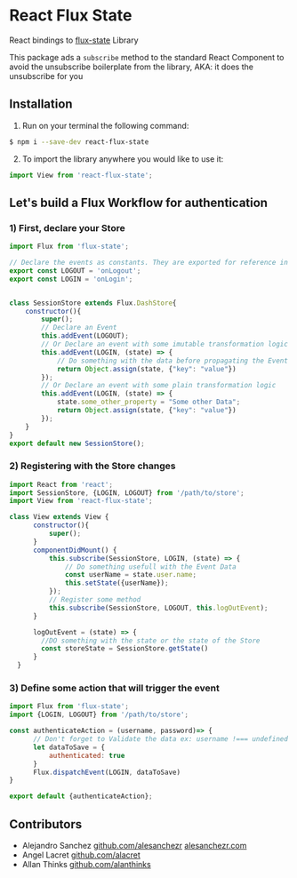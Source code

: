 

# React Flux State

React bindings to [flux-state](https://github.com/cobuildlab/flux-state) Library

This package ads a `subscribe` method to the standard React Component to avoid the unsubscribe boilerplate from the library, AKA: it does the unsubscribe for you

## Installation

1. Run on your terminal the following command:
```sh
$ npm i --save-dev react-flux-state
```
2. To import the library anywhere you would like to use it:
```js
import View from 'react-flux-state';
```

## Let's build a Flux Workflow for authentication

### 1) First, declare your Store

```js
import Flux from 'flux-state';

// Declare the events as constants. They are exported for reference in the subscriptions
export const LOGOUT = 'onLogout';
export const LOGIN = 'onLogin';


class SessionStore extends Flux.DashStore{
    constructor(){
        super();
        // Declare an Event
        this.addEvent(LOGOUT);
        // Or Declare an event with some imutable transformation logic
        this.addEvent(LOGIN, (state) => {
            // Do something with the data before propagating the Event
            return Object.assign(state, {"key": "value"})
        });
        // Or Declare an event with some plain transformation logic
        this.addEvent(LOGIN, (state) => {
            state.some_other_property = "Some other Data";
            return Object.assign(state, {"key": "value"})
        });
    }
}
export default new SessionStore();
```

### 2) Registering with the Store changes

```js
import React from 'react';
import SessionStore, {LOGIN, LOGOUT} from '/path/to/store';
import View from 'react-flux-state';

class View extends View {
      constructor(){
          super();
      }
      componentDidMount() {
          this.subscribe(SessionStore, LOGIN, (state) => {
              // Do something usefull with the Event Data
              const userName = state.user.name;
              this.setState({userName});
          });
          // Register some method
          this.subscribe(SessionStore, LOGOUT, this.logOutEvent);
      }

      logOutEvent = (state) => {
        //DO something with the state or the state of the Store
        const storeState = SessionStore.getState()
      }
  }

```

### 3) Define some action that will trigger the event

```js
import Flux from 'flux-state';
import {LOGIN, LOGOUT} from '/path/to/store';

const authenticateAction = (username, password)=> {
      // Don't forget to Validate the data ex: username !=== undefined
      let dataToSave = {
          authenticated: true
      }
      Flux.dispatchEvent(LOGIN, dataToSave)
}

export default {authenticateAction};
```

## Contributors

- Alejandro Sanchez [github.com/alesanchezr](https://github.com/alesanchezr) [alesanchezr.com](http://alesanchezr.com)
- Angel Lacret [github.com/alacret](https://github.com/alacret)
- Allan Thinks [github.com/alanthinks](https://github.com/alanthinks)
